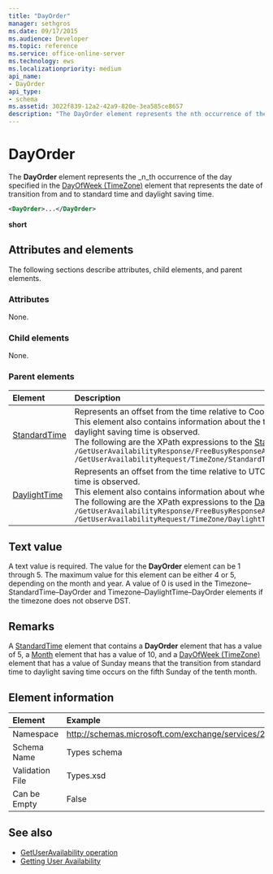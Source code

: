 ```yaml
---
title: "DayOrder"
manager: sethgros
ms.date: 09/17/2015
ms.audience: Developer
ms.topic: reference
ms.service: office-online-server
ms.technology: ews
ms.localizationpriority: medium
api_name:
- DayOrder
api_type:
- schema
ms.assetid: 3022f839-12a2-42a9-820e-3ea585ce8657
description: "The DayOrder element represents the nth occurrence of the day specified in the DayOfWeek (TimeZone) element that represents the date of transition from and to standard time and daylight saving time."
---
```


# DayOrder

The **DayOrder** element represents the _n_th occurrence of the day specified in the [DayOfWeek (TimeZone)](dayofweek-timezone.md) element that represents the date of transition from and to standard time and daylight saving time.
  
```xml
<DayOrder>...</DayOrder>
```

**short**

## Attributes and elements

The following sections describe attributes, child elements, and parent elements.
  
### Attributes

None.
  
### Child elements

None.
  
### Parent elements

|**Element**|**Description**|
|:-----|:-----|
|[StandardTime](standardtime.md) | Represents an offset from the time relative to Coordinated Universal Time (UTC) represented by the [Bias (UTC)](bias-utc.md) element.<br/>This element also contains information about the transition to standard time from daylight saving time in regions where daylight saving time is observed.<br/>The following are the XPath expressions to the [StandardTime](standardtime.md) element:<br/>`/GetUserAvailabilityResponse/FreeBusyResponseArray/FreeBusyResponse/FreeBusyView/WorkingHours/TimeZone/StandardTime`<br/>`/GetUserAvailabilityRequest/TimeZone/StandardTime` |
|[DaylightTime](daylighttime.md) | Represents an offset from the time relative to UTC represented by the [Bias (UTC)](bias-utc.md) element in regions where daylight saving time is observed.<br/>This element also contains information about when the transition to daylight saving time from standard time occurs.<br/>The following are the XPath expressions to the [DaylightTime](daylighttime.md) element:<br/>`/GetUserAvailabilityResponse/FreeBusyResponseArray/FreeBusyResponse/FreeBusyView/WorkingHours/TimeZone/DaylightTime`<br/>`/GetUserAvailabilityRequest/TimeZone/DaylightTime` |

## Text value

A text value is required. The value for the **DayOrder** element can be 1 through 5. The maximum value for this element can be either 4 or 5, depending on the month and year. A value of 0 is used in the Timezone–StandardTime–DayOrder and Timezone–DaylightTime–DayOrder elements if the timezone does not observe DST.
  
## Remarks

A [StandardTime](standardtime.md) element that contains a **DayOrder** element that has a value of 5, a [Month](month.md) element that has a value of 10, and a [DayOfWeek (TimeZone)](dayofweek-timezone.md) element that has a value of Sunday means that the transition from standard time to daylight saving time occurs on the fifth Sunday of the tenth month.
  
## Element information

| Element | Example |
|:-----|:-----|
|Namespace  |http://schemas.microsoft.com/exchange/services/2006/types  |
|Schema Name  |Types schema  |
|Validation File  |Types.xsd  |
|Can be Empty  |False  |

## See also

- [GetUserAvailability operation](getuseravailability-operation.md)
- [Getting User Availability](https://msdn.microsoft.com/library/d4133fcb-9b0f-4e6b-aadf-a389da83516a%28Office.15%29.aspx)
